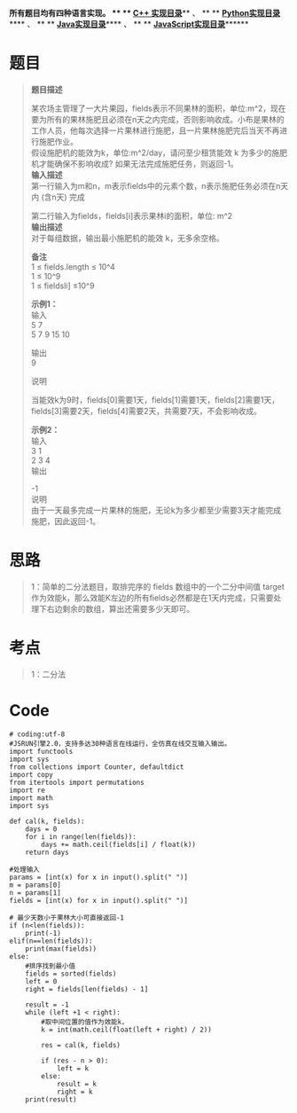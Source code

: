 **所有题目均有四种语言实现。 ** ** **[C++
实现目录](https://blog.csdn.net/misayaaaaa/category_12036814.html "C++
实现目录")****** 、 ** **
**[Python实现目录](https://blog.csdn.net/misayaaaaa/category_12111005.html
"Python实现目录")****** 、 ** **
**[Java实现目录](https://blog.csdn.net/misayaaaaa/category_12111006.html
"Java实现目录")****** 、 ** **
**[JavaScript实现目录](https://blog.csdn.net/misayaaaaa/category_12199270.html
"JavaScript实现目录")********

# 题目

> **题目描述**  
>
> 某农场主管理了一大片果园，fields表示不同果林的面积，单位:m^2，现在要为所有的果林施肥且必须在n天之内完成，否则影响收成。小布是果林的工作人员，他每次选择一片果林进行施肥，且一片果林施肥完后当天不再进行施肥作业。  
>  假设施肥机的能效为k，单位:m^2/day，请问至少租赁能效 k 为多少的施肥机才能确保不影响收成? 如果无法完成施肥任务，则返回-1。  
>  **输入描述**  
>  第一行输入为m和n，m表示fields中的元素个数，n表示施肥任务必须在n天内 (含n天) 完成
>
> 第二行输入为fields，fields[i]表示果林i的面积，单位: m^2  
>  **输出描述**  
>  对于每组数据，输出最小施肥机的能效 k，无多余空格。
>
> **备注**  
>  1 ≤ fields.length ≤ 10^4  
>  1 ≤ 10^9  
>  1 ≤ fieldsli] ≤10^9
>
> **示例1：**  
>  输入  
>  5 7  
>  5 7 9 15 10
>
> 输出  
>  9
>
> 说明  
>
> 当能效k为9时，fields[0]需要1天，fields[1]需要1天，fields[2]需要1天，fields[3]需要2天，fields[4]需要2天，共需要7天，不会影响收成。
>
> **示例2：**  
>  输入  
>  3 1  
>  2 3 4  
>  输出
>
> -1  
>  说明  
>  由于一天最多完成一片果林的施肥，无论k为多少都至少需要3天才能完成施肥，因此返回-1。

# 思路

> 1：简单的二分法题目，取排完序的 fields 数组中的一个二分中间值
> target作为效能k，那么效能K左边的所有fields必然都是在1天内完成，只需要处理下右边剩余的数组，算出还需要多少天即可。

# 考点

> 1：二分法

# Code

    
    
    # coding:utf-8
    #JSRUN引擎2.0，支持多达30种语言在线运行，全仿真在线交互输入输出。 
    import functools
    import sys
    from collections import Counter, defaultdict
    import copy
    from itertools import permutations
    import re
    import math
    import sys
    
    def cal(k, fields):
        days = 0
        for i in range(len(fields)):
            days += math.ceil(fields[i] / float(k))
        return days
    
    #处理输入
    params = [int(x) for x in input().split(" ")]
    m = params[0]
    n = params[1]
    fields = [int(x) for x in input().split(" ")]
    
    # 最少天数小于果林大小可直接返回-1
    if (n<len(fields)):
        print(-1)
    elif(n==len(fields)):
        print(max(fields))
    else:
        #排序找到最小值
        fields = sorted(fields)
        left = 0
        right = fields[len(fields) - 1]
    
        result = -1
        while (left +1 < right):
            #取中间位置的值作为效能k，
            k = int(math.ceil(float(left + right) / 2))
    
            res = cal(k, fields)
    
            if (res - n > 0):
                left = k
            else:
                result = k
                right = k
        print(result)
    
    

